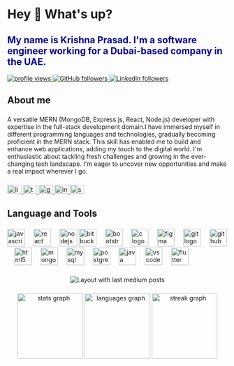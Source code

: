 <h1 align="left">Hey 👋 What's up?</h1>

###
<h2 align="left" style="color: #00008B;">My name is Krishna Prasad. I'm a software engineer working for a Dubai-based company in the UAE.</h2>
 <a href="https://github.com/krishnaprasad45/krishnaprasad45">
    <img src="https://komarev.com/ghpvc/?username=krishnaprasadc45&color=red" alt="profile views" />
  </a>
  <a href="https://github.com/krishnaprasad45?tab=followers">
    <img alt="GitHub followers" src="https://img.shields.io/github/followers/krishnaprasad45?color=yellow&logo=github">
  </a>
  <a href="https://www.linkedin.com/in/krishna-prasad-c-4830a9192">
    <img alt="Linkedin followers" src="https://img.shields.io/badge/followers-1.6K-blue?color=blue&logo=linkedin">
  </a>
<!--   <a href="https://www.behance.net/krishnaprasad45">
    <img alt="Facebook friends" src="https://img.shields.io/badge/followers-7-blue?color=yellowgreen&logo=behance">
  </a> -->
<!--   <a href="https://stackoverflow.com/users/21353852">
    <img alt="Stack Exchange reputation" src="https://img.shields.io/stackexchange/stackoverflow/r/21353852?color=orange&label=reputation&logo=stackoverflow">
  </a> -->
<!--   <a href="https://www.leetcode.com/krishnaprasad45">
    <img alt="HackerRank" src="https://img.shields.io/badge/leetcode-25+-red?color=red&logo=leetcode">
  </a> -->

###

<h2 align="left">About me</h2>

###

<p align="left">A versatile MERN (MongoDB, Express.js, React, Node.js) developer with expertise in the full-stack development domain.I have immersed myself in different programming languages and technologies, gradually becoming proficient in the MERN stack. This skill has enabled me to build and enhance web applications, adding my touch to the digital world. I'm enthusiastic about tackling fresh challenges and growing in the ever-changing tech landscape. I'm eager to uncover new opportunities and make a real impact wherever I go.</p>

###

<div align="left">
  <a href="www.linkedin.com/in/krishnaprasad-c-4830a9192" target="_blank">
    <img src="https://raw.githubusercontent.com/maurodesouza/profile-readme-generator/master/src/assets/icons/social/linkedin/default.svg" width="32" height="20" alt="linkedin logo"  />
  </a>
  <a href="https://twitter.com/krishnaprasadc7?t=Wblc750z0K6FaEmMxrJIUg&s=09" target="_blank">
    <img src="https://raw.githubusercontent.com/maurodesouza/profile-readme-generator/master/src/assets/icons/social/twitter/default.svg" width="32" height="20" alt="twitter logo"  />
  </a>
  <a href="https://mail.google.com/mail/u/0/#inbox?compose=CllgCJTNHCWcKMCDrZQKLQJnKNDWMwnPXkbsPmLvrsbLDptrhCXKtBNQRgpBNNXJwbpCmmtftXB" target="_blank">
    <img src="https://raw.githubusercontent.com/maurodesouza/profile-readme-generator/master/src/assets/icons/social/gmail/default.svg" width="32" height="20" alt="gmail logo"  />
  </a>
  <a href="https://instagram.com/secretcode.dev?igshid=MzMyNGUyNmU2YQ==" target="_blank">
    <img src="https://raw.githubusercontent.com/maurodesouza/profile-readme-generator/master/src/assets/icons/social/instagram/default.svg" width="32" height="20" alt="instagram logo"  />
  </a>
  <a href="https://stackoverflow.com/users/21614777/krishnaprasad-c" target="_blank">
    <img src="https://raw.githubusercontent.com/maurodesouza/profile-readme-generator/master/src/assets/icons/social/stackoverflow/default.svg" width="32" height="20" alt="stackoverflow logo"  />
  </a>
</div>

###
###

<h2 align="left">Language and Tools</h2>

###

<div align="left">
  <img src="https://cdn.simpleicons.org/javascript/F7DF1E" height="40" alt="javascript logo"  />
  <img width="12" />
  <img src="https://cdn.jsdelivr.net/gh/devicons/devicon/icons/react/react-original.svg" height="40" alt="react logo"  />
  <img width="12" />
  <img src="https://cdn.jsdelivr.net/gh/devicons/devicon/icons/nodejs/nodejs-original.svg" height="40" alt="nodejs logo"  />
  <img src="https://cdn.jsdelivr.net/gh/devicons/devicon/icons/bitbucket/bitbucket-original.svg" height="40" alt="bitbucket logo"  />
  <img width="12" />
  <img src="https://cdn.jsdelivr.net/gh/devicons/devicon/icons/bootstrap/bootstrap-original.svg" height="40" alt="bootstrap logo"  />
  <img width="12" />
  <img src="https://cdn.jsdelivr.net/gh/devicons/devicon/icons/c/c-original.svg" height="40" alt="c logo"  />
  <img width="12" />
  <img src="https://cdn.jsdelivr.net/gh/devicons/devicon/icons/figma/figma-original.svg" height="40" alt="figma logo"  />
  <img width="12" />
  <img src="https://cdn.jsdelivr.net/gh/devicons/devicon/icons/git/git-original.svg" height="40" alt="git logo"  />
  <img width="12" />
  <img src="https://cdn.jsdelivr.net/gh/devicons/devicon/icons/github/github-original.svg" height="40" alt="github logo"  />
  <img width="12" />
  <img src="https://cdn.jsdelivr.net/gh/devicons/devicon/icons/html5/html5-original.svg" height="40" alt="html5 logo"  />
  <img width="12" />
  <img src="https://cdn.jsdelivr.net/gh/devicons/devicon/icons/mongodb/mongodb-original.svg" height="40" alt="mongodb logo"  />
  <img width="12" />
  <img src="https://cdn.jsdelivr.net/gh/devicons/devicon/icons/mysql/mysql-original.svg" height="40" alt="mysql logo"  />
  <img width="12" />
  <img src="https://cdn.jsdelivr.net/gh/devicons/devicon/icons/postgresql/postgresql-original.svg" height="40" alt="postgresql logo"  />
  <img width="12" />
  <img src="https://cdn.jsdelivr.net/gh/devicons/devicon/icons/java/java-original.svg" height="40" alt="java logo"  />
  <img width="12" />
  <img src="https://cdn.jsdelivr.net/gh/devicons/devicon/icons/vscode/vscode-original.svg" height="40" alt="vscode logo"  />
  <img width="12" />
  <img src="https://cdn.jsdelivr.net/gh/devicons/devicon/icons/flutter/flutter-original.svg" height="40" alt="flutter logo"  />
</div>

###




<div align="center">
  <img src="https://github-read-medium-git-main.pahlevikun.vercel.app/latest?limit=4&theme=dark&username=Krishnaprasad" alt="Layout with last medium posts"  />
</div>

###
<div align="center">
  <img src="https://github-readme-stats.vercel.app/api?username=krishnaprasad45&hide_title=false&hide_rank=false&show_icons=true&include_all_commits=true&count_private=true&disable_animations=false&theme=dracula&locale=en&hide_border=false&order=1" height="150" alt="stats graph"  />
  <img src="https://github-readme-stats.vercel.app/api/top-langs?username=krishnaprasad45&locale=en&hide_title=false&layout=compact&card_width=320&langs_count=5&theme=dracula&hide_border=false&order=2" height="150" alt="languages graph"  />
  <img src="https://streak-stats.demolab.com?user=krishnaprasad45&locale=en&mode=daily&theme=dracula&hide_border=false&border_radius=5&order=3" height="150" alt="streak graph"  />
</div>

###
<h3 align="left"  style="color: #00008B>I appreciate your visit to my profile.</h3>

###
